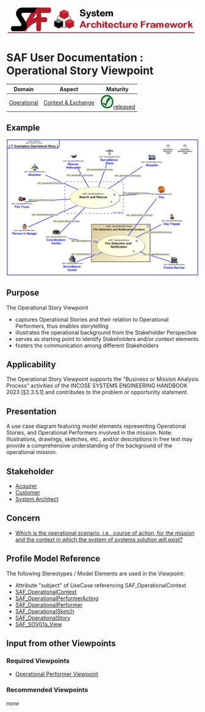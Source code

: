 ![System Architecture Framework](../diagrams/Banner_SAF.png)
# SAF User Documentation : Operational Story Viewpoint
|**Domain**|**Aspect**|**Maturity**|
| --- | --- | --- |
|[Operational](../domains.md#Domain-Operational)|[Context & Exchange](../aspects.md#Aspect-Context-&-Exchange)|![Released](../diagrams/Symbol_confirmed.png )[released](../using-saf/maturity.md#released)|
## Example
![Operational-Story-Viewpoint-primary-example.svg](../diagrams/vp-examples/Operational-Story-Viewpoint-primary-example.svg)
## Purpose
The Operational Story Viewpoint
* captures Operational Stories and their relation to Operational Performers, thus enables storytelling
* illustrates the operational background from the Stakeholder Perspective
* serves as starting point to identify Stakeholders and/or context elements
* fosters the communication among different Stakeholders
## Applicability
The Operational Story Viewpoint supports the "Business or Mission Analysis Process" activities of the INCOSE SYSTEMS ENGINEERING HANDBOOK 2023 [§2.3.5.1] and contributes to the problem or opportunity statement.
## Presentation
A use case diagram featuring model elements representing Operational Stories, and Operational Performers involved in the mission. 
Note: Illustrations, drawings, sketches, etc., and/or descriptions in free text may provide a comprehensive understanding of the background of the operational mission.

## Stakeholder
* [Acquirer](../stakeholders.md#Acquirer)
* [Customer](../stakeholders.md#Customer)
* [System Architect](../stakeholders.md#System-Architect)
## Concern
* [Which is the operational scenario, i.e., course of action, for the mission and the context in which the system of systems solution will exist?](../concerns.md#_2021x_2_8710274_1674576758881_297740_23364)
## Profile Model Reference
The following Stereotypes / Model Elements are used in the Viewpoint:
* Attribute "subject" of UseCase referencing SAF_OperationalContext
* [SAF_OperationalContext](../stereotypes.md#SAF_OperationalContext)
* [SAF_OperationalPerformerActing](../stereotypes.md#SAF_OperationalPerformerActing)
* [SAF_OperationalPerformer](../stereotypes.md#SAF_OperationalPerformer)
* [SAF_OperationalSketch](../stereotypes.md#SAF_OperationalSketch)
* [SAF_OperationalStory](../stereotypes.md#SAF_OperationalStory)
* [SAF_SOV01a_View](../stereotypes.md#SAF_SOV01a_View)
## Input from other Viewpoints
### Required Viewpoints
* [Operational Performer Viewpoint](Operational-Performer-Viewpoint.md)
### Recommended Viewpoints
*none*
